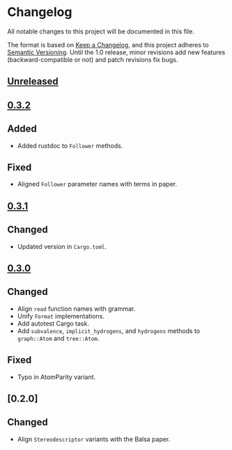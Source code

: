 # Changelog

All notable changes to this project will be documented in this file.

The format is based on [Keep a Changelog](https://keepachangelog.com/en/1.0.0/),
and this project adheres to [Semantic Versioning](https://semver.org/spec/v2.0.0.html). Until the 1.0 release, minor revisions add new features (backward-compatible or not) and patch revisions fix bugs.

## [Unreleased]

## [0.3.2]
## Added
- Added rustdoc to `Follower` methods.

## Fixed
- Aligned `Follower` parameter names with terms in paper.

## [0.3.1]
## Changed
- Updated version in `Cargo.toml`.

## [0.3.0]
## Changed
- Align `read` function names with grammar.
- Unify `Format` implementations.
- Add autotest Cargo task.
- Add `subvalence`, `implicit_hydrogens`, and `hydrogens` methods to `graph::Atom` and `tree::Atom`.

## Fixed
- Typo in AtomParity variant.

## [0.2.0]
## Changed
- Align `Stereodescriptor` variants with the Balsa paper.

[Unreleased]: https://github.com/metamolecular/balsa/compare/v0.3.2...HEAD
[0.3.2]: https://github.com/metamolecular/balsa/compare/v0.3.1...v0.3.2
[0.3.1]: https://github.com/metamolecular/balsa/compare/v0.3.0...v0.3.1
[0.3.0]: https://github.com/metamolecular/balsa/compare/v0.2.0...v0.3.0
